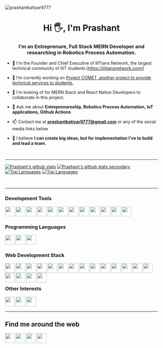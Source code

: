 <p align="left"> <img src="https://komarev.com/ghpvc/?username=prashantkatiyar9777" alt="prashantkatiyar9777" /> </p>

<h1 align="center">Hi 🖐️, I'm Prashant</h1>
<h3 align="center">I'm an Entreprenure, Full Stack MERN Developer and researching in Robotics Process Automation.</h3>

- 🤝 I'm the Founder and Chief Executive of IIITians Network, the largest technical community of IIIT students.(https://iiitiansnetwork.com/)

- 🔭 I’m currently working on [Project COMET, another project to provide technical services to students.](https://projectcomet.in/)

- 👀 I'm looking of for MERN Stack and React Native Developers to collaborate in this project.

- 💬 Ask me about **Entreprenureship, Robotics Process Automation, IoT applications, Github Actions**

- 📫 Contact me at **prashantkatiyar9777@gmail.com** or any of the social media links below

- 🧘 I believe **I can create big ideas, but for implementation I've to build and lead a team.**

<br />
<hr/>

[![Prashant's github stats](https://github-readme-stats.vercel.app/api?username=prashantkatiyar9777)](https://github.com/prashantkatiyar9777)
[![Prashant's github stats secondary](https://github-readme-stats.vercel.app/api?username=IIITiansNetwork)](https://github.com/IIITiansNetwork)
[![Top Languages](https://github-readme-stats.vercel.app/api/top-langs/?username=prashantkatiyar9777)](https://github.com/prashantkatiyar9777/github-readme-stats)
[![Top Languages](https://github-readme-stats.vercel.app/api/top-langs/?username=IIITiansNetwork)](https://github.com/IIITiansNetwork/github-readme-stats)


<br />
<hr/>

### Development Tools
<img align="left" height="32" width="32" src="https://cdn.jsdelivr.net/npm/simple-icons@v3/icons/github.svg" />
<img align="left" height="32" width="32" src="https://cdn.jsdelivr.net/npm/simple-icons@v3/icons/git.svg" />
<img align="left" height="32" width="32" src="https://cdn.jsdelivr.net/npm/simple-icons@v3/icons/npm.svg" />
<img align="left" height="32" width="32" src="https://cdn.jsdelivr.net/npm/simple-icons@v3/icons/heroku.svg" />
<img align="left" height="32" width="32" src="https://cdn.jsdelivr.net/npm/simple-icons@v3/icons/netlify.svg" />
<img align="left" height="32" width="32" src="https://cdn.jsdelivr.net/npm/simple-icons@v3/icons/postman.svg" />
<img align="left" height="32" width="32" src="https://cdn.jsdelivr.net/npm/simple-icons@v3/icons/codepen.svg" />
<img align="left" height="32" width="32" src="https://cdn.jsdelivr.net/npm/simple-icons@v3/icons/trello.svg" />
<img align="left" height="32" width="32" src="https://cdn.jsdelivr.net/npm/simple-icons@v3/icons/linux.svg" />
<img align="left" height="32" width="32" src="https://cdn.jsdelivr.net/npm/simple-icons@v3/icons/googlechrome.svg" />
<img align="left" height="32" width="32" src="https://cdn.jsdelivr.net/npm/simple-icons@v3/icons/firefox.svg" />
<img align="left" height="32" width="32" src="https://cdn.jsdelivr.net/npm/simple-icons@v3/icons/visualstudiocode.svg" />

<br/>
<br/>

### Programming Languages
<img align="left" height="32" width="32" src="https://cdn.jsdelivr.net/npm/simple-icons@v3/icons/c.svg" />
<img align="left" height="32" width="32" src="https://cdn.jsdelivr.net/npm/simple-icons@v3/icons/javascript.svg" />
<img align="left" height="32" width="32" src="https://cdn.jsdelivr.net/npm/simple-icons@v3/icons/python.svg" />

<br/>
<br/>

### Web Development Stack

<img align="left" height="32" width="32" src="https://cdn.jsdelivr.net/npm/simple-icons@v3/icons/html5.svg" />
<img align="left" height="32" width="32" src="https://cdn.jsdelivr.net/npm/simple-icons@v3/icons/css3.svg" />
<img align="left" height="32" width="32" src="https://cdn.jsdelivr.net/npm/simple-icons@v3/icons/javascript.svg" />
<img align="left" height="32" width="32" src="https://cdn.jsdelivr.net/npm/simple-icons@v3/icons/jquery.svg" />
<img align="left" height="32" width="32" src="https://cdn.jsdelivr.net/npm/simple-icons@v3/icons/sass.svg" />
<img align="left" height="32" width="32" src="https://cdn.jsdelivr.net/npm/simple-icons@v3/icons/bootstrap.svg" />
<img align="left" height="32" width="32" src="https://cdn.jsdelivr.net/npm/simple-icons@v3/icons/material-ui.svg" />
<img align="left" height="32" width="32" src="https://cdn.jsdelivr.net/npm/simple-icons@v3/icons/node-dot-js.svg" />
<img align="left" height="32" width="32" src="https://cdn.jsdelivr.net/npm/simple-icons@v3/icons/nodemon.svg" />
<img align="left" height="32" width="32" src="https://cdn.jsdelivr.net/npm/simple-icons@v3/icons/react.svg" />
<img align="left" height="32" width="32" src="https://cdn.jsdelivr.net/npm/simple-icons@v3/icons/reactrouter.svg" />
<img align="left" height="32" width="32" src="https://cdn.jsdelivr.net/npm/simple-icons@v3/icons/redux.svg" />
<img align="left" height="32" width="32" src="https://cdn.jsdelivr.net/npm/simple-icons@3/icons/mongodb.svg" />
<img align="left" height="32" width="32" src="https://cdn.jsdelivr.net/npm/simple-icons@3/icons/firebase.svg" />
<img align="left" height="32" width="32" src="https://cdn.jsdelivr.net/npm/simple-icons@v3/icons/webpack.svg" />
<img align="left" height="32" width="32" src="https://cdn.jsdelivr.net/npm/simple-icons@v3/icons/babel.svg" />
<img align="left" height="32" width="32" src="https://cdn.jsdelivr.net/npm/simple-icons@v3/icons/jsonwebtokens.svg" />
<img align="left" height="32" width="32" src="https://cdn.jsdelivr.net/npm/simple-icons@v3/icons/fontawesome.svg" />

<br/>
<br/>
<br/>

### Other Interests

<img align="left" height="32" width="32" src="https://cdn.jsdelivr.net/npm/simple-icons@v3/icons/spotify.svg" />
<img align="left" height="32" width="32" src="https://cdn.jsdelivr.net/npm/simple-icons@v3/icons/youtube.svg" />
<img align="left" height="32" width="32" src="https://cdn.jsdelivr.net/npm/simple-icons@v3/icons/udemy.svg" />

<br/>
<br/>

<hr/>

## Find me around the web

<p align="center">

<a href="https://www.facebook.com/prashantkatiyar9777" target="_blank"><img align="left" height="32" width="32" src="https://cdn.jsdelivr.net/npm/simple-icons@v3/icons/facebook.svg" /></a>
<a href="https://www.instagram.com/k.prashant__/" target="_blank"><img align="left" height="32" width="32" src="https://cdn.jsdelivr.net/npm/simple-icons@v3/icons/instagram.svg" /></a>
<a href="https://twitter.com/Katiyar9777" target="_blank"><img align="left" height="32" width="32" src="https://cdn.jsdelivr.net/npm/simple-icons@v3/icons/twitter.svg" /></a>
<a href="https://www.linkedin.com/in/prashant-milan-katiyar/" target="_blank"><img align="left" height="32" width="32" src="https://cdn.jsdelivr.net/npm/simple-icons@v3/icons/linkedin.svg" /></a>
</p>

